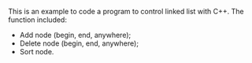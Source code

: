 This is an example to code a program to control linked list with C++. The function included:
- Add node (begin, end, anywhere);
- Delete node (begin, end, anywhere);
- Sort node.
